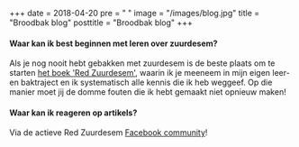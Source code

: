 +++
date = 2018-04-20
pre = "<i class='fa fa-quote-left'></i> "
image =  "/images/blog.jpg"
title = "Broodbak blog"
posttitle = "Broodbak blog"
+++

#### Waar kan ik best beginnen met leren over zuurdesem?

Als je nog nooit hebt gebakken met zuurdesem is de beste plaats om te starten [het boek 'Red Zuurdesem'](/boek), waarin ik je meeneem in mijn eigen leer- en baktraject en ik systematisch alle kennis die ik heb weggeef. Op die manier moet jij de domme fouten die ik hebt gemaakt niet opnieuw maken!

#### Waar kan ik reageren op artikels?

Via de actieve Red Zuurdesem [Facebook community][1]!

[1]: https://facebook.com/redzuurdesem/


